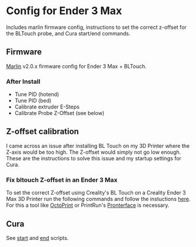 # Config for Ender 3 Max

Includes marlin firmware config, instructions to set the correct z-offset for the BLTouch probe, and Cura start/end commands.

## Firmware

[Marlin](https://github.com/MarlinFirmware/Marlin) v2.0.x firmware config for Ender 3 Max + BLTouch.

### After Install

- Tune PID (hotend)
- Tune PID (bed)
- Calibrate extruder E-Steps
- Calibrate Probe Z-Offset (see below)

## Z-offset calibration

I came across an issue after installing BL Touch on my 3D Printer where the Z-axis would be too high. The Z-offset would simply not go low enough. These are the instructions to solve this issue and my startup settings for Cura.

### Fix bltouch Z-offset in an Ender 3 Max

To set the correct Z-offset using Creality's BL Touch on a Creality Ender 3 Max 3D Printer run the following commands and follow the instuctions [here](/src/bl-touch-z-offset.gcode). For this a tool like [OctoPrint](https://github.com/OctoPrint/OctoPrint) or PrintRun's [Pronterface](https://github.com/kliment/Printrun) is necessary.

## Cura

See [start](/src/cura/start.gcode) and [end](/src/cura/start.gcode) scripts.
